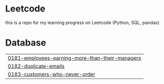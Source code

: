 # Leetcode
this is a repo for my learning progress on Leetcode (Python, SQL, pandas)


# Database
|  |
| ------- |
| [0181-employees-earning-more-than-their-managers](https://github.com/dessyfitriaya/leetcode/tree/master/0181-employees-earning-more-than-their-managers) |
| [0182-duplicate-emails](https://github.com/dessyfitriaya/leetcode/tree/master/0182-duplicate-emails) |
| [0183-customers-who-never-order](https://github.com/dessyfitriaya/leetcode/tree/master/0183-customers-who-never-order) |